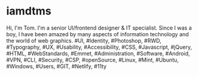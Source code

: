 # iamdtms

Hi, I'm Tom. I'm a senior UI/frontend designer & IT specialist. Since I was a boy, I have been amazed by many aspects of information technology and the world of web graphics. #UI, #Identity, #Photoshop, #RWD, #Typography, #UX, #Usability, #Accessibility, #CSS, #Javascript, #jQuery, #HTML, #WebStandards, #Emmet, #Administration, #Software, #Android, #VPN, #CLI, #Security, #CSP, #openSource, #Linux, #Mint, #Ubuntu, #Windows, #Users, #GIT, #Netlify, #11ty


